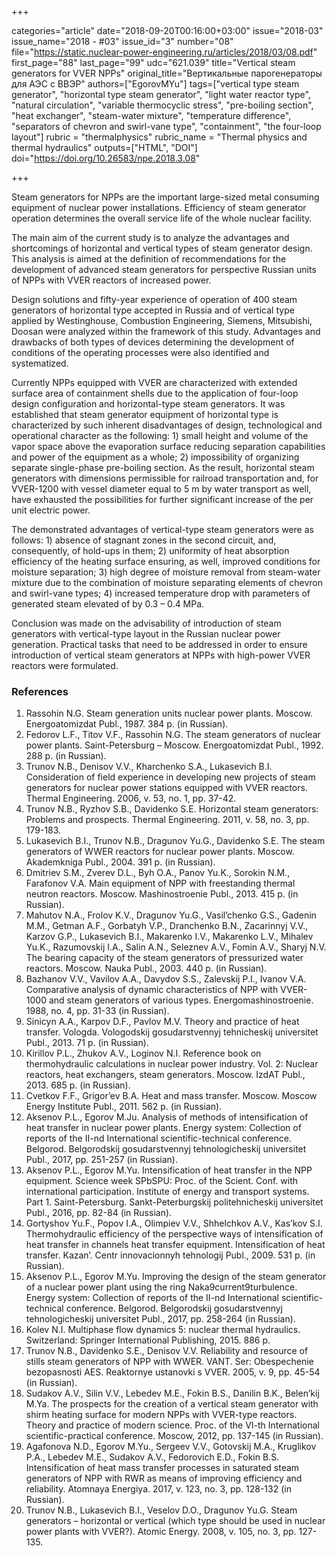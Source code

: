 +++

categories="article"
date="2018-09-20T00:16:00+03:00"
issue="2018-03"
issue_name="2018 - #03"
issue_id="3"
number="08"
file="https://static.nuclear-power-engineering.ru/articles/2018/03/08.pdf"
first_page="88"
last_page="99"
udc="621.039"
title="Vertical steam generators for VVER NPPs"
original_title="Вертикальные парогенераторы для АЭС с ВВЭР"
authors=["EgorovMYu"]
tags=["vertical type steam generator", "horizontal type steam generator", "light water reactor type", "natural circulation", "variable thermocyclic stress", "pre-boiling section", "heat exchanger", "steam-water mixture", "temperature difference", "separators of chevron and swirl-vane type", "containment", "the four-loop layout"]
rubric = "thermalphysics"
rubric_name = "Thermal physics and thermal hydraulics"
outputs=["HTML", "DOI"]
doi="https://doi.org/10.26583/npe.2018.3.08"

+++

Steam generators for NPPs are the important large-sized metal consuming equipment of nuclear power installations. Efficiency of steam generator operation determines the overall service life of the whole nuclear facility.

The main aim of the current study is to analyze the advantages and shortcomings of horizontal and vertical types of steam generator design. This analysis is aimed at the definition of recommendations for the development of advanced steam generators for perspective Russian units of NPPs with VVER reactors of increased power.

Design solutions and fifty-year experience of operation of 400 steam generators of horizontal type accepted in Russia and of vertical type applied by Westinghouse, Combustion Engineering, Siemens, Mitsubishi, Doosan were analyzed within the framework of this study. Advantages and drawbacks of both types of devices determining the development of conditions of the operating processes were also identified and systematized.

Currently NPPs equipped with VVER are characterized with extended surface area of containment shells due to the application of four-loop design configuration and horizontal-type steam generators. It was established that steam generator equipment of horizontal type is characterized by such inherent disadvantages of design, technological and operational character as the following: 1) small height and volume of the vapor space above the evaporation surface reducing separation capabilities and power of the equipment as a whole; 2) impossibility of organizing separate single-phase pre-boiling section. As the result, horizontal steam generators with dimensions permissible for railroad transportation and, for VVER-1200 with vessel diameter equal to 5 m by water transport as well, have exhausted the possibilities for further significant increase of the per unit electric power.

The demonstrated advantages of vertical-type steam generators were as follows: 1) absence of stagnant zones in the second circuit, and, consequently, of hold-ups in them; 2) uniformity of heat absorption efficiency of the heating surface ensuring, as well, improved conditions for moisture separation; 3) high degree of moisture removal from steam-water mixture due to the combination of moisture separating elements of chevron and swirl-vane types; 4) increased temperature drop with parameters of generated steam elevated of by 0.3 – 0.4 MPa.

Conclusion was made on the advisability of introduction of steam generators with vertical-type layout in the Russian nuclear power generation. Practical tasks that need to be addressed in order to ensure introduction of vertical steam generators at NPPs with high-power VVER reactors were formulated.

### References

1. Rassohin N.G. Steam generation units nuclear power plants. Мoscow. Energoatomizdat Publ., 1987. 384 p. (in Russian).
2. Fedorov L.F., Titov V.F., Rassohin N.G. The steam generators of nuclear power plants. Saint-Petersburg – Мoscow. Energoatomizdat Publ., 1992. 288 p. (in Russian).
3. Trunov N.B., Denisov V.V., Kharchenko S.A., Lukasevich B.I. Сonsideration of field experience in developing new projects of steam generators for nuclear power stations equipped with VVER reactors. Thermal Engineering. 2006, v. 53, no. 1, pp. 37-42.
4. Trunov N.B., Ryzhov S.B., Davidenko S.E. Horizontal steam generators: Problems and prospects. Thermal Engineering. 2011, v. 58, no. 3, pp. 179-183.
5. Lukasevich B.I., Trunov N.B., Dragunov Yu.G., Davidenko S.E. The steam generators of WWER reactors for nuclear power plants. Мoscow. Akademkniga Publ., 2004. 391 p. (in Russian).
6. Dmitriev S.M., Zverev D.L., Byh O.A., Panov Yu.K., Sorokin N.M., Farafonov V.A. Main equipment of NPP with freestanding thermal neutron reactors. Moscow. Mashinostroenie Publ., 2013. 415 p. (in Russian).
7. Mahutov N.A., Frolov K.V., Dragunov Yu.G., Vasil’chenko G.S., Gadenin M.M., Getman A.F., Gorbatyh V.P., Dranchenko B.N., Zacarinnyj V.V., Karzov G.P., Lukasevich B.I., Makarenko I.V., Makarenko L.V., Mihalev Yu.K., Razumovskij I.A., Salin A.N., Seleznev A.V., Fomin A.V., Sharyj N.V. The bearing capacity of the steam generators of pressurized water reactors. Мoscow. Nauka Publ., 2003. 440 p. (in Russian).
8. Bazhanov V.V., Vavilov A.A., Davydov S.S., Zalevskij P.I., Ivanov V.A. Comparative analysis of dynamic characteristics of NPP with VVER-1000 and steam generators of various types. Energomashinostroenie. 1988, no. 4, pp. 31-33 (in Russian).
9. Sinicyn A.A., Karpov D.F., Pavlov M.V. Theory and practice of heat transfer. Vologda. Vologodskij gosudarstvennyj tehnicheskij universitet Publ., 2013. 71 p. (in Russian).
10. Kirillov P.L., Zhukov A.V., Loginov N.I. Reference book on thermohydraulic calculations in nuclear power industry. Vol. 2: Nuclear reactors, heat exchangers, steam generators. Moscow. IzdAT Publ., 2013. 685 p. (in Russian).
11. Cvetkov F.F., Grigor’ev B.A. Heat and mass transfer. Moscow. Moscow Energy Institute Publ., 2011. 562 p. (in Russian).
12. Aksenov P.L., Egorov M.Ju. Analysis of methods of intensification of heat transfer in nuclear power plants. Energy system: Collection of reports of the II-nd International scientific-technical conference. Belgorod. Belgorodskij gosudarstvennyj tehnologicheskij universitet Publ., 2017, pp. 251-257 (in Russian).
13. Aksenov P.L., Egorov M.Yu. Intensification of heat transfer in the NPP equipment. Science week SPbSPU: Proc. of the Scient. Conf. with international participation. Institute of energy and transport systems. Part 1. Saint-Petersburg. Sankt-Peterburgskij politehnicheskij universitet Publ., 2016, pp. 82-84 (in Russian).
14. Gortyshov Yu.F., Popov I.A., Olimpiev V.V., Shhelchkov A.V., Kas’kov S.I. Thermohydraulic efficiency of the perspective ways of intensification of heat transfer in channels heat transfer equipment. Intensification of heat transfer. Kazan’. Centr innovacionnyh tehnologij Publ., 2009. 531 p. (in Russian).
15. Aksenov P.L., Egorov M.Yu. Improving the design of the steam generator of a nuclear power plant using the ring Naka9current9turbulence. Energy system: Collection of reports of the II-nd International scientific-technical conference. Belgorod. Belgorodskij gosudarstvennyj tehnologicheskij universitet Publ., 2017, pp. 258-264 (in Russian).
16. Kolev N.I. Multiphase flow dynamics 5: nuclear thermal hydraulics. Switzerland: Springer International Publishing, 2015. 886 p.
17. Trunov N.B., Davidenko S.E., Denisov V.V. Reliability and resource of stills steam generators of NPP with WWER. VANT. Ser: Obespechenie bezopasnosti AES. Reaktornye ustanovki s VVER. 2005, v. 9, pp. 45-54 (in Russian).
18. Sudakov A.V., Silin V.V., Lebedev M.E., Fokin B.S., Danilin B.K., Belen’kij M.Ya. The prospects for the creation of a vertical steam generator with shirm heating surface for modern NPPs with VVER-type reactors. Theory and practice of modern science. Proc. of the VI-th International scientific-practical conference. Moscow, 2012, pp. 137-145 (in Russian).
19. Agafonova N.D., Egorov M.Yu., Sergeev V.V., Gotovskij M.A., Kruglikov P.A., Lebedev M.E., Sudakov A.V., Fedorovich E.D., Fokin B.S. Intensification of heat mass transfer processes in saturated steam generators of NPP with RWR as means of improving efficiency and reliability. Atomnaya Energiya. 2017, v. 123, no. 3, pp. 128-132 (in Russian).
20. Trunov N.B., Lukasevich B.I., Veselov D.O., Dragunov Yu.G. Steam generators – horizontal or vertical (which type should be used in nuclear power plants with VVER?). Atomic Energy. 2008, v. 105, no. 3, pp. 127-135.